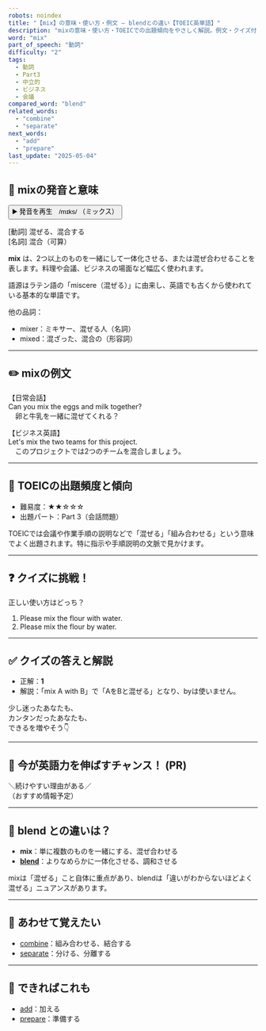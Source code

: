 ```yaml
---
robots: noindex
title: "【mix】の意味・使い方・例文 ― blendとの違い【TOEIC英単語】"
description: "mixの意味・使い方・TOEICでの出題傾向をやさしく解説。例文・クイズ付きでblendとの違いもわかりやすく学べます。"
word: "mix"
part_of_speech: "動詞"
difficulty: "2"
tags:
  - 動詞
  - Part3
  - 中立的
  - ビジネス
  - 会議
compared_word: "blend"
related_words:
  - "combine"
  - "separate"
next_words:
  - "add"
  - "prepare"
last_update: "2025-05-04"
---
```


## 🔰 mixの発音と意味

<button class="play-audio" onclick="playTTS('mix')">
  <span class="play-audio-main">
    ▶️ 発音を再生　/mɪks/
  </span>
  <span class="play-audio-sub">
    （ミックス）
  </span>
</button>

[動詞] 混ぜる、混合する  
[名詞] 混合（可算）

**mix** は、2つ以上のものを一緒にして一体化させる、または混ぜ合わせることを表します。料理や会議、ビジネスの場面など幅広く使われます。

語源はラテン語の「miscere（混ぜる）」に由来し、英語でも古くから使われている基本的な単語です。

他の品詞：  
- mixer：ミキサー、混ぜる人（名詞）
- mixed：混ざった、混合の（形容詞）

---

## ✏️ mixの例文

【日常会話】  
Can you mix the eggs and milk together?  
　卵と牛乳を一緒に混ぜてくれる？

【ビジネス英語】  
Let's mix the two teams for this project.  
　このプロジェクトでは2つのチームを混合しましょう。

---

## 🎯 TOEICの出題頻度と傾向

- 難易度：★★☆☆☆
- 出題パート：Part 3（会話問題）

TOEICでは会議や作業手順の説明などで「混ぜる」「組み合わせる」という意味でよく出題されます。特に指示や手順説明の文脈で見かけます。

---

## ❓ クイズに挑戦！

正しい使い方はどっち？

1. Please mix the flour with water.  
2. Please mix the flour by water.

---

## ✅ クイズの答えと解説

- 正解：**1**
- 解説：「mix A with B」で「AをBと混ぜる」となり、byは使いません。

少し迷ったあなたも、  
カンタンだったあなたも、  
できるを増やそう👇️

---

## 🚀 今が英語力を伸ばすチャンス！ (PR)

<div class="info-center">
＼続けやすい理由がある／<br>  
（おすすめ情報予定）
</div>

---

## 🤔  blend との違いは？

- **mix**：単に複数のものを一緒にする、混ぜ合わせる
- **[blend](/blend)**：よりなめらかに一体化させる、調和させる

mixは「混ぜる」こと自体に重点があり、blendは「違いがわからないほどよく混ぜる」ニュアンスがあります。

---

## 🧩 あわせて覚えたい

- [combine](/combine)：組み合わせる、結合する
- [separate](/separate)：分ける、分離する

---

## 📖 できればこれも

- [add](/add)：加える
- [prepare](/prepare)：準備する

<!-- cvid: aid24_bid49 -->
